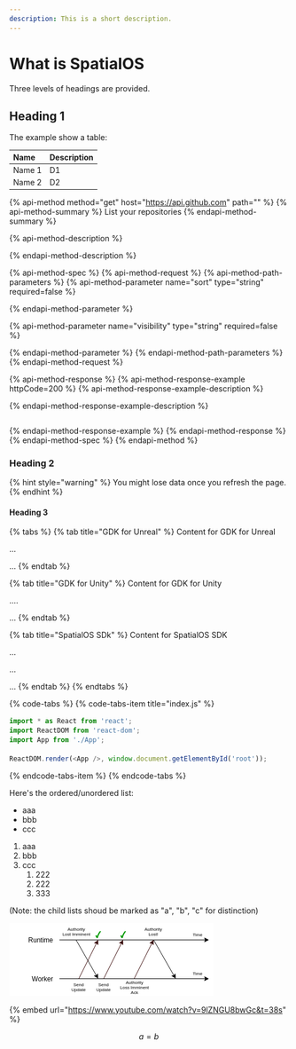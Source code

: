 ```yaml
---
description: This is a short description.
---
```


# What is SpatialOS

Three levels of headings are provided.

## Heading 1

The example show a table: 

| Name | Description |
| :--- | :--- |
| Name 1 | D1 |
| Name 2 | D2 |

{% api-method method="get" host="https://api.github.com" path="" %}
{% api-method-summary %}
List your repositories
{% endapi-method-summary %}

{% api-method-description %}

{% endapi-method-description %}

{% api-method-spec %}
{% api-method-request %}
{% api-method-path-parameters %}
{% api-method-parameter name="sort" type="string" required=false %}

{% endapi-method-parameter %}

{% api-method-parameter name="visibility" type="string" required=false %}

{% endapi-method-parameter %}
{% endapi-method-path-parameters %}
{% endapi-method-request %}

{% api-method-response %}
{% api-method-response-example httpCode=200 %}
{% api-method-response-example-description %}

{% endapi-method-response-example-description %}

```

```
{% endapi-method-response-example %}
{% endapi-method-response %}
{% endapi-method-spec %}
{% endapi-method %}

### Heading 2

{% hint style="warning" %}
You might lose data once you refresh the page.
{% endhint %}

#### Heading 3

{% tabs %}
{% tab title="GDK for Unreal" %}
Content for GDK for Unreal

...

...
{% endtab %}

{% tab title="GDK for Unity" %}
Content for GDK for Unity

....

...
{% endtab %}

{% tab title="SpatialOS SDk" %}
Content for SpatialOS SDK

...

...

...
{% endtab %}
{% endtabs %}

{% code-tabs %}
{% code-tabs-item title="index.js" %}
```javascript
import * as React from 'react';
import ReactDOM from 'react-dom';
import App from './App';

ReactDOM.render(<App />, window.document.getElementById('root'));
```
{% endcode-tabs-item %}
{% endcode-tabs %}

Here's the ordered/unordered list:

* aaa
* bbb
* ccc

1. aaa
2. bbb
3. ccc
   1. 222
   2. 222 
   3. 333

\(Note: the child lists shoud be marked as "a", "b", "c" for distinction\)

![The caption is important!](../../.gitbook/assets/authority-loss-imminent-ack%20%281%29.png)

{% embed url="https://www.youtube.com/watch?v=9lZNGU8bwGc&t=38s" %}

$$
a = b
$$

